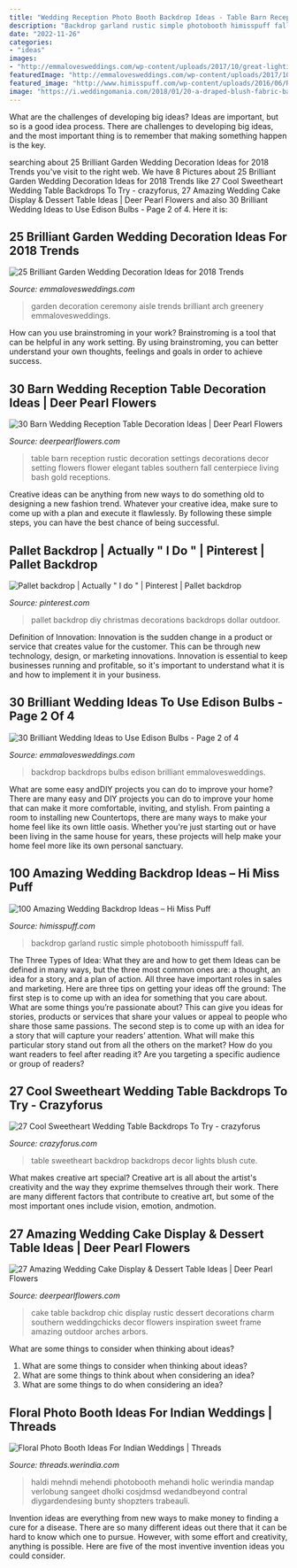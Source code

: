 ```yaml
---
title: "Wedding Reception Photo Booth Backdrop Ideas - Table Barn Reception Rustic Decoration Settings Decorations Decor Setting Flowers Flower Elegant Tables Southern Fall Centerpiece Living Bash Gold Receptions"
description: "Backdrop garland rustic simple photobooth himisspuff fall"
date: "2022-11-26"
categories:
- "ideas"
images:
- "http://emmalovesweddings.com/wp-content/uploads/2017/10/great-lighting-wedding-backdrop-ideas.jpg"
featuredImage: "http://emmalovesweddings.com/wp-content/uploads/2017/10/great-lighting-wedding-backdrop-ideas.jpg"
featured_image: "http://www.himisspuff.com/wp-content/uploads/2016/06/Rustic-Garland-wedding-backdrop.jpg"
image: "https://i.weddingomania.com/2018/01/20-a-draped-blush-fabric-backdrop-with-lots-of-lights-perfectly-matches-the-table-decor-and-looks-cute.jpg"
---
```



What are the challenges of developing big ideas?
Ideas are important, but so is a good idea process. There are challenges to developing big ideas, and the most important thing is to remember that making something happen is the key.

	

		
searching about 25 Brilliant Garden Wedding Decoration Ideas for 2018 Trends you've visit to the right web. We have 8 Pictures about 25 Brilliant Garden Wedding Decoration Ideas for 2018 Trends like 27 Cool Sweetheart Wedding Table Backdrops To Try - crazyforus, 27 Amazing Wedding Cake Display &amp; Dessert Table Ideas | Deer Pearl Flowers and also 30 Brilliant Wedding Ideas to Use Edison Bulbs - Page 2 of 4. Here it is:
		
    
## 25 Brilliant Garden Wedding Decoration Ideas For 2018 Trends

<img loading=lazy src="http://emmalovesweddings.com/wp-content/uploads/2017/10/greenery-and-white-garden-wedding-arch-and-aisle-decoration-ideas.jpg" onerror="this.onerror=null;this.src='https://tse4.mm.bing.net/th?id=OIP.dXOevpNPEsPgYRRCHpViRgHaLG&amp;pid=15.1';" alt="25 Brilliant Garden Wedding Decoration Ideas for 2018 Trends">

_Source: emmalovesweddings.com_

>garden decoration ceremony aisle trends brilliant arch greenery emmalovesweddings. 

	

How can you use brainstroming in your work?
Brainstroming is a tool that can be helpful in any work setting. By using brainstroming, you can better understand your own thoughts, feelings and goals in order to achieve success.

    
## 30 Barn Wedding Reception Table Decoration Ideas | Deer Pearl Flowers

<img loading=lazy src="http://www.deerpearlflowers.com/wp-content/uploads/2015/04/rustic-vintage-barn-wedding-table-setting-decor-ideas.jpg" onerror="this.onerror=null;this.src='https://tse4.mm.bing.net/th?id=OIP.DFNsqB3QPyDtOlR3KD8qDwHaLH&amp;pid=15.1';" alt="30 Barn Wedding Reception Table Decoration Ideas | Deer Pearl Flowers">

_Source: deerpearlflowers.com_

>table barn reception rustic decoration settings decorations decor setting flowers flower elegant tables southern fall centerpiece living bash gold receptions. 

	

Creative ideas can be anything from new ways to do something old to designing a new fashion trend. Whatever your creative idea, make sure to come up with a plan and execute it flawlessly. By following these simple steps, you can have the best chance of being successful.

    
## Pallet Backdrop | Actually &quot; I Do &quot; | Pinterest | Pallet Backdrop

<img loading=lazy src="https://i.pinimg.com/736x/f4/08/d6/f408d62fd73e13eb451860d311d13752--pallet-backdrop-pallet-projects.jpg?b=t" onerror="this.onerror=null;this.src='https://tse2.mm.bing.net/th?id=OIP.zOiEkrK_qHCxC-7vq6CC3AHaJ4&amp;pid=15.1';" alt="Pallet backdrop | Actually &quot; I do &quot; | Pinterest | Pallet backdrop">

_Source: pinterest.com_

>pallet backdrop diy christmas decorations backdrops dollar outdoor. 

	

Definition of Innovation:
Innovation is the sudden change in a product or service that creates value for the customer. This can be through new technology, design, or marketing innovations. Innovation is essential to keep businesses running and profitable, so it's important to understand what it is and how to implement it in your business.

    
## 30 Brilliant Wedding Ideas To Use Edison Bulbs - Page 2 Of 4

<img loading=lazy src="http://emmalovesweddings.com/wp-content/uploads/2017/10/great-lighting-wedding-backdrop-ideas.jpg" onerror="this.onerror=null;this.src='https://tse1.mm.bing.net/th?id=OIP.6nrK-yb1YChJN3wHAzDg4AHaLH&amp;pid=15.1';" alt="30 Brilliant Wedding Ideas to Use Edison Bulbs - Page 2 of 4">

_Source: emmalovesweddings.com_

>backdrop backdrops bulbs edison brilliant emmalovesweddings. 

	

What are some easy andDIY projects you can do to improve your home?
There are many easy and DIY projects you can do to improve your home that can make it more comfortable, inviting, and stylish. From painting a room to installing new Countertops, there are many ways to make your home feel like its own little oasis. Whether you're just starting out or have been living in the same house for years, these projects will help make your home feel more like its own personal sanctuary.

    
## 100 Amazing Wedding Backdrop Ideas – Hi Miss Puff

<img loading=lazy src="http://www.himisspuff.com/wp-content/uploads/2016/06/Rustic-Garland-wedding-backdrop.jpg" onerror="this.onerror=null;this.src='https://tse3.mm.bing.net/th?id=OIP.kwgwyMp1kxtF38juloT5DAHaLH&amp;pid=15.1';" alt="100 Amazing Wedding Backdrop Ideas – Hi Miss Puff">

_Source: himisspuff.com_

>backdrop garland rustic simple photobooth himisspuff fall. 

	

The Three Types of Idea: What they are and how to get them
Ideas can be defined in many ways, but the three most common ones are: a thought, an idea for a story, and a plan of action. All three have important roles in sales and marketing. Here are three tips on getting your ideas off the ground: 
The first step is to come up with an idea for something that you care about. What are some things you’re passionate about? This can give you ideas for stories, products or services that share your values or appeal to people who share those same passions. 
The second step is to come up with an idea for a story that will capture your readers’ attention. What will make this particular story stand out from all the others on the market? How do you want readers to feel after reading it? Are you targeting a specific audience or group of readers?

    
## 27 Cool Sweetheart Wedding Table Backdrops To Try - Crazyforus

<img loading=lazy src="https://i.weddingomania.com/2018/01/20-a-draped-blush-fabric-backdrop-with-lots-of-lights-perfectly-matches-the-table-decor-and-looks-cute.jpg" onerror="this.onerror=null;this.src='https://tse2.mm.bing.net/th?id=OIP.35nynVH8e4RSdJ8jdfeNswHaHT&amp;pid=15.1';" alt="27 Cool Sweetheart Wedding Table Backdrops To Try - crazyforus">

_Source: crazyforus.com_

>table sweetheart backdrop backdrops decor lights blush cute. 

	

What makes creative art special?
Creative art is all about the artist's creativity and the way they exprime themselves through their work. There are many different factors that contribute to creative art, but some of the most important ones include vision, emotion, andmotion.

    
## 27 Amazing Wedding Cake Display &amp; Dessert Table Ideas | Deer Pearl Flowers

<img loading=lazy src="http://www.deerpearlflowers.com/wp-content/uploads/2015/09/chic-rustic-wedding-cake-table-ideas.jpg" onerror="this.onerror=null;this.src='https://tse2.mm.bing.net/th?id=OIP.TZm5VFwVZSGvItEhqTVCkQHaLH&amp;pid=15.1';" alt="27 Amazing Wedding Cake Display &amp; Dessert Table Ideas | Deer Pearl Flowers">

_Source: deerpearlflowers.com_

>cake table backdrop chic display rustic dessert decorations charm southern weddingchicks decor flowers inspiration sweet frame amazing outdoor arches arbors. 

	

What are some things to consider when thinking about ideas?
1. What are some things to consider when thinking about ideas?
2. What are some things to think about when considering an idea?
3. What are some things to do when considering an idea?

    
## Floral Photo Booth Ideas For Indian Weddings | Threads

<img loading=lazy src="https://threads.werindia.com/wp-content/uploads/2018/10/Photo-booth-ideas-with-flowers-for-wedding-Threads-WeRIndia6.jpg" onerror="this.onerror=null;this.src='https://tse4.mm.bing.net/th?id=OIP.F9sCL6zJiF9uq8Mn0-piTwAAAA&amp;pid=15.1';" alt="Floral Photo Booth Ideas For Indian Weddings | Threads">

_Source: threads.werindia.com_

>haldi mehndi mehendi photobooth mehandi holic werindia mandap verlobung sangeet dholki cosjdmsd wedandbeyond contral diygardendesing bunty shopzters trabeauli. 

	

Invention ideas are everything from new ways to make money to finding a cure for a disease. There are so many different ideas out there that it can be hard to know which one to pursue. However, with some effort and creativity, anything is possible. Here are five of the most inventive invention ideas you could consider.

